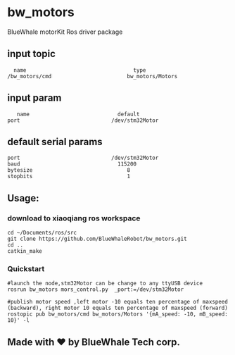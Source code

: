 # bw_motors
BlueWhale motorKit Ros driver  package

## input topic
      name                                  type        
    /bw_motors/cmd                        bw_motors/Motors      

## input param   
       name                            default
    port                             /dev/stm32Motor

## default serial params
    port                             /dev/stm32Motor
    baud                               115200
    bytesize                              8
    stopbits                              1

## Usage:
### download to xiaoqiang ros workspace
```
cd ~/Documents/ros/src
git clone https://github.com/BlueWhaleRobot/bw_motors.git
cd ..
catkin_make
```
### Quickstart
```
#launch the node,stm32Motor can be change to any ttyUSB device
rosrun bw_motors mors_control.py  _port:=/dev/stm32Motor

#publish motor speed ,left motor -10 equals ten percentage of maxspeed (backward), right motor 10 equals ten percentage of maxspeed (forward)
rostopic pub bw_motors/cmd bw_motors/Motors '{mA_speed: -10, mB_speed: 10}' -l
```
## Made with :heart: by BlueWhale Tech corp.

